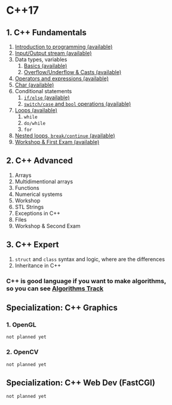 # C++17

## 1. C++ Fundamentals
1. <a href="http://infocourse.techedu.bg/courses/C++/videos/Introduction+to+C%2b%2b">Introduction to programming (available)</a>
2. <a href="http://infocourse.techedu.bg/courses/C++/videos/IO%20Stream">Input/Output stream (available)</a>
3. Data types, variables
	1. <a href="http://infocourse.techedu.bg/courses/C++/videos/DataTypesVariables">Basics (available)</a>
	2. <a href="http://infocourse.techedu.bg/courses/C++/videos/OverUnderCast">Overflow/Underflow & Casts (available)</a>
4. <a href="http://infocourse.techedu.bg/courses/C++/videos/OverUnderCast">Operators and expressions (available)</a>
5. <a href="http://infocourse.techedu.bg/courses/C++1/videos/chars">Char (available)</a>
6. Conditional statements
	1. <a href="http://infocourse.techedu.bg/courses/C++1/videos/if-else">``if/else`` (available)</a>
	2. <a href="http://infocourse.techedu.bg/courses/C++1/videos/switch-case">``switch/case`` and ``bool`` operations (available)</a>
7. <a href="http://infocourse.techedu.bg/courses/C++1/videos/LoopsOperators">Loops (available)</a>
	1. ``while``
	2. ``do/while``
	3. ``for``
8. <a href="http://infocourse.techedu.bg/courses/C++1/videos/NestedLoops">Nested loops, ``break/continue`` (available)</a>
9. <a href="http://infocourse.techedu.bg/courses/C++1/videos/LoopsWorkshop">Workshop & First Exam (available)</a>

## 2. C++ Advanced
1. Arrays
2. Multidimentional arrays
3. Functions
4. Numerical systems
5. Workshop
6. STL Strings
7. Exceptions in C++
8. Files
9. Workshop & Second Exam

## 3. C++ Expert
1. ``struct`` and ``class``
	syntax and logic, where are the differences
2. Inheritance in C++

### C++ is good language if you want to make algorithms,<br>so you can see <a href="http://infocourse.techedu.bg/tracks/Algorithms">Algorithms Track</a>

## Specialization: C++ Graphics
### 1. OpenGL
	not planned yet
### 2. OpenCV
	not planned yet

## Specialization: C++ Web Dev (FastCGI)
	not planned yet
